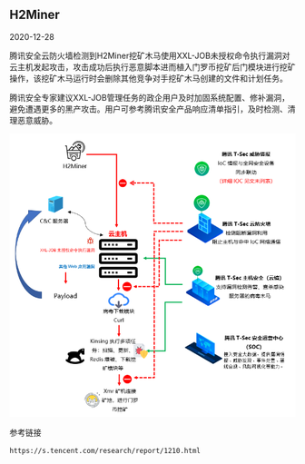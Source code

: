 ## H2Miner

2020-12-28

腾讯安全云防火墙检测到H2Miner挖矿木马使用XXL-JOB未授权命令执行漏洞对云主机发起攻击，攻击成功后执行恶意脚本进而植入门罗币挖矿后门模块进行挖矿操作，该挖矿木马运行时会删除其他竞争对手挖矿木马创建的文件和计划任务。

腾讯安全专家建议XXL-JOB管理任务的政企用户及时加固系统配置、修补漏洞，避免遭遇更多的黑产攻击。用户可参考腾讯安全产品响应清单指引，及时检测、清理恶意威胁。

![H2Miner原理图](https://github.com/G4rb3n/Malware-Picture/blob/master/Miner/H2Miner/H2Miner_2012.png)

参考链接
```
https://s.tencent.com/research/report/1210.html
```
